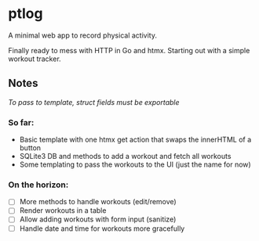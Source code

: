 # ptlog

A minimal web app to record physical activity.

Finally ready to mess with HTTP in Go and htmx. Starting out with a simple workout tracker.

## Notes

*To pass to template, struct fields must be exportable*

### So far:

- Basic template with one htmx get action that swaps the innerHTML of a button
- SQLite3 DB and methods to add a workout and fetch all workouts
- Some templating to pass the workouts to the UI (just the name for now)

### On the horizon:

- [ ] More methods to handle workouts (edit/remove)
- [ ] Render workouts in a table
- [ ] Allow adding workouts with form input (sanitize)
- [ ] Handle date and time for workouts more gracefully
